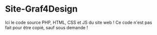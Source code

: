 Site-Graf4Design
================

Ici le code source PHP, HTML, CSS et JS du site web !
Ce code n'est pas fait pour être copié, sauf sous demande !
